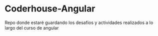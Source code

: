 # Coderhouse-Angular
Repo donde estaré guardando los desafíos y actividades realizados a lo largo del curso de angular
